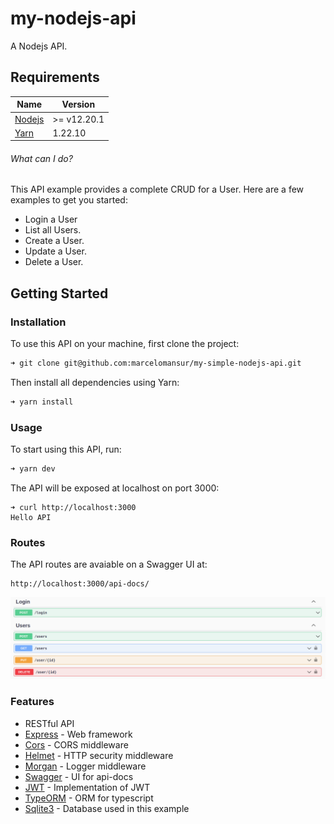 # my-nodejs-api

A Nodejs API.

## Requirements

| Name | Version |
|------|---------|
| [Nodejs](https://nodejs.org/en/) | >= v12.20.1 |
| [Yarn](https://classic.yarnpkg.com/en/) | 1.22.10 |

###### What can I do?

This API example provides a complete CRUD for a User. Here are a few examples to get you started:

- Login a User
- List all Users.
- Create a User.
- Update a User.
- Delete a User.


## Getting Started

### Installation

To use this API on your machine, first clone the project:

```bash
➜ git clone git@github.com:marcelomansur/my-simple-nodejs-api.git
```

Then install all dependencies using Yarn:

```bash
➜ yarn install
```

### Usage

To start using this API, run:

```bash
➜ yarn dev
```

The API will be exposed at localhost on port 3000:

```
➜ curl http://localhost:3000
Hello API
```

### Routes

The API routes are avaiable on a Swagger UI at:

```url
http://localhost:3000/api-docs/
``` 

![Image](./images/api-docs.png)



### Features

- RESTful API
- [Express](https://expressjs.com/) - Web framework
- [Cors](https://www.npmjs.com/package/cors) - CORS middleware
- [Helmet](https://www.npmjs.com/package/helmet) - HTTP security middleware
- [Morgan](https://www.npmjs.com/package/morgan) - Logger middleware
- [Swagger](https://www.npmjs.com/package/swagger-ui-express) - UI for api-docs
- [JWT](https://www.npmjs.com/package/jsonwebtoken) - Implementation of JWT
- [TypeORM](https://www.npmjs.com/package/typeorm) - ORM for typescript
- [Sqlite3](https://www.npmjs.com/package/sqlite3) - Database used in this example